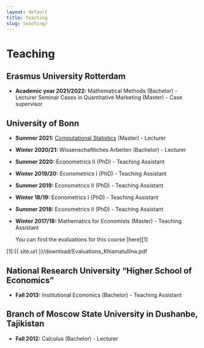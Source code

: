```yaml
---
layout: default
title: Teaching
slug: teaching/
---
```


# Teaching

## Erasmus University Rotterdam

*  **Academic year 2021/2022:**
   Mathematical Methods (Bachelor) - Lecturer
   Seminar Cases in Quantitative Marketing (Master) - Case supervisor

## University of Bonn

*  **Summer 2021:**
   [Computational Statistics][2] (Master) - Lecturer

*  **Winter 2020/21:**
   Wissenschaftliches Arbeiten (Bachelor) - Lecturer
   
*  **Summer 2020:**
   Econometrics II (PhD) - Teaching Assistant
   
*  **Winter 2019/20:**
   Econometrics I (PhD) - Teaching Assistant
   
*  **Summer 2019:**
   Econometrics II (PhD) - Teaching Assistant

*  **Winter 18/19:**
   Econometrics I (PhD) - Teaching Assistant
   
*  **Summer 2018:**
   Econometrics II (PhD) - Teaching Assistant

*  **Winter 2017/18:**
   Mathematics for Economists (Master) - Teaching Assistant
   
   You can find the evaluations for this course [here][1]

[1]:{{ site.url }}/download/Evaluations_Khismatullina.pdf

[2]:https://github.com/marina-khi/CompStat_2021


## National Research University “Higher School of Economics”
*  **Fall 2013:**
   Institutional Economics (Bachelor) - Teaching Assistant

## Branch of Moscow State University in Dushanbe, Tajikistan
*  **Fall 2012:**
   Calculus (Bachelor) - Lecturer

